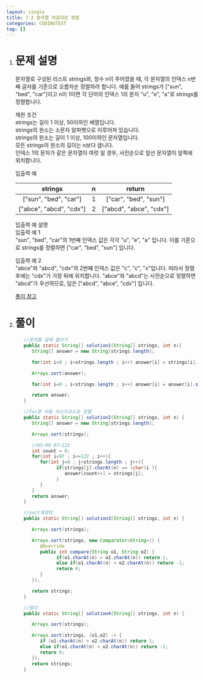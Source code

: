 ```yaml
---
layout: single
title: 7-2 문자열 마음대로 정렬
categories: CODINGTEST
tag: []
---
```


1. # 문제 설명
   문자열로 구성된 리스트 strings와, 정수 n이 주어졌을 때, 각 문자열의 인덱스 n번째 글자를 기준으로 오름차순 정렬하려 합니다. 예를 들어 strings가 ["sun", "bed", "car"]이고 n이 1이면 각 단어의 인덱스 1의 문자 "u", "e", "a"로 strings를 정렬합니다.

   제한 조건   
   strings는 길이 1 이상, 50이하인 배열입니다.   
   strings의 원소는 소문자 알파벳으로 이루어져 있습니다.   
   strings의 원소는 길이 1 이상, 100이하인 문자열입니다.   
   모든 strings의 원소의 길이는 n보다 큽니다.   
   인덱스 1의 문자가 같은 문자열이 여럿 일 경우, 사전순으로 앞선 문자열이 앞쪽에 위치합니다.   

   입출력 예

   |         strings       |  n   |        return         |
   |:---------------------:|:----:|:---------------------:|
   | ["sun", "bed", "car"] |  1   | ["car", "bed", "sun"] |
   |["abce", "abcd", "cdx"]|  2   |["abcd", "abce", "cdx"]|

   입출력 예 설명   
   입출력 예 1   
   "sun", "bed", "car"의 1번째 인덱스 값은 각각 "u", "e", "a" 입니다. 이를 기준으로 strings를 정렬하면 ["car", "bed", "sun"] 입니다.   
      
   입출력 예 2   
   "abce"와 "abcd", "cdx"의 2번째 인덱스 값은 "c", "c", "x"입니다. 따라서 정렬 후에는 "cdx"가 가장 뒤에 위치합니다. "abce"와 "abcd"는 사전순으로 정렬하면 "abcd"가 우선하므로, 답은 ["abcd", "abce", "cdx"] 입니다.   

   [풀이 참고](https://discover.tistory.com/42 "풀이 참고")

1. # 풀이 
   ```java
      //문자를 앞에 붙이기
      public static String[] solution1(String[] strings, int n){
         String[] answer = new String[strings.length];

         for(int i=0 ; i<strings.length ; i++) answer[i] = strings[i].charAt(n)+strings[i];

         Arrays.sort(answer);

         for(int i=0 ; i<strings.length ; i++) answer[i] = answer[i].substring(1,answer[i].length());

         return answer;
      }

      //for문 이용 아스키코드로 정렬
      public static String[] solution2(String[] strings, int n) {
         String[] answer = new String[strings.length];

         Arrays.sort(strings);

         //65~90 97~122
         int count = 0;
         for(int i=97 ; i<=122 ; i++){
            for(int j=0 ; j<strings.length ; j++){
                  if(strings[j].charAt(n) == (char)i ){
                     answer[count++] = strings[j];
                  }
            }
         }
         return answer;
      }

      //sort재정의
      public static String[] solution3(String[] strings, int n) {

         Arrays.sort(strings);

         Arrays.sort(strings, new Comparator<String>() {
            @Override
            public int compare(String o1, String o2) {
                  if(o1.charAt(n) > o2.charAt(n)) return 1;
                  else if(o1.charAt(n) < o2.charAt(n)) return -1;
                  return 0;
            }
         });

         return strings;
      }

      //람다
      public static String[] solution4(String[] strings, int n) {

         Arrays.sort(strings);

         Arrays.sort(strings, (o1,o2) -> {
            if (o1.charAt(n) > o2.charAt(n)) return 1;
            else if(o1.charAt(n) < o2.charAt(n)) return -1;
            return 0;
         });
         return strings;
      }
   ```
